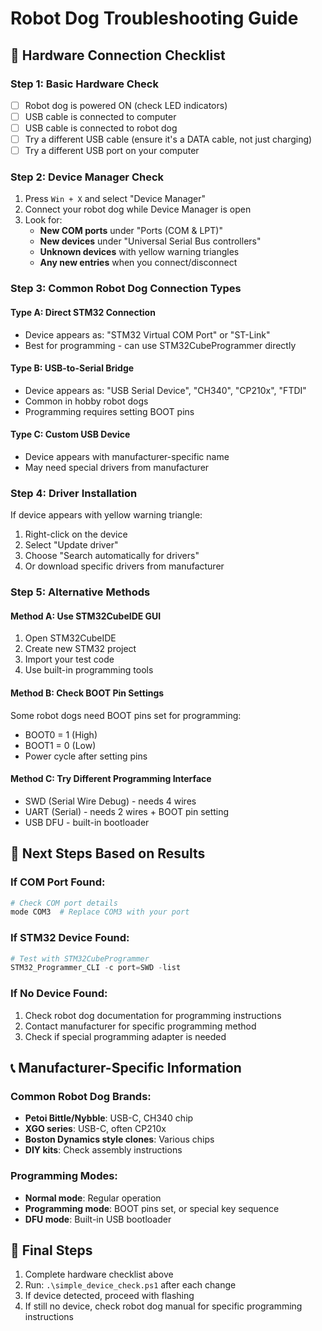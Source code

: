 # Robot Dog Troubleshooting Guide

## 🔧 Hardware Connection Checklist

### Step 1: Basic Hardware Check
- [ ] Robot dog is powered ON (check LED indicators)
- [ ] USB cable is connected to computer
- [ ] USB cable is connected to robot dog
- [ ] Try a different USB cable (ensure it's a DATA cable, not just charging)
- [ ] Try a different USB port on your computer

### Step 2: Device Manager Check
1. Press `Win + X` and select "Device Manager"
2. Connect your robot dog while Device Manager is open
3. Look for:
   - **New COM ports** under "Ports (COM & LPT)"
   - **New devices** under "Universal Serial Bus controllers"
   - **Unknown devices** with yellow warning triangles
   - **Any new entries** when you connect/disconnect

### Step 3: Common Robot Dog Connection Types

#### Type A: Direct STM32 Connection
- Device appears as: "STM32 Virtual COM Port" or "ST-Link"
- Best for programming - can use STM32CubeProgrammer directly

#### Type B: USB-to-Serial Bridge
- Device appears as: "USB Serial Device", "CH340", "CP210x", "FTDI"
- Common in hobby robot dogs
- Programming requires setting BOOT pins

#### Type C: Custom USB Device
- Device appears with manufacturer-specific name
- May need special drivers from manufacturer

### Step 4: Driver Installation
If device appears with yellow warning triangle:
1. Right-click on the device
2. Select "Update driver"
3. Choose "Search automatically for drivers"
4. Or download specific drivers from manufacturer

### Step 5: Alternative Methods

#### Method A: Use STM32CubeIDE GUI
1. Open STM32CubeIDE
2. Create new STM32 project
3. Import your test code
4. Use built-in programming tools

#### Method B: Check BOOT Pin Settings
Some robot dogs need BOOT pins set for programming:
- BOOT0 = 1 (High)
- BOOT1 = 0 (Low)
- Power cycle after setting pins

#### Method C: Try Different Programming Interface
- SWD (Serial Wire Debug) - needs 4 wires
- UART (Serial) - needs 2 wires + BOOT pin setting
- USB DFU - built-in bootloader

## 🎯 Next Steps Based on Results

### If COM Port Found:
```powershell
# Check COM port details
mode COM3  # Replace COM3 with your port
```

### If STM32 Device Found:
```powershell
# Test with STM32CubeProgrammer
STM32_Programmer_CLI -c port=SWD -list
```

### If No Device Found:
1. Check robot dog documentation for programming instructions
2. Contact manufacturer for specific programming method
3. Check if special programming adapter is needed

## 📞 Manufacturer-Specific Information

### Common Robot Dog Brands:
- **Petoi Bittle/Nybble**: USB-C, CH340 chip
- **XGO series**: USB-C, often CP210x
- **Boston Dynamics style clones**: Various chips
- **DIY kits**: Check assembly instructions

### Programming Modes:
- **Normal mode**: Regular operation
- **Programming mode**: BOOT pins set, or special key sequence
- **DFU mode**: Built-in USB bootloader

## 🔄 Final Steps
1. Complete hardware checklist above
2. Run: `.\simple_device_check.ps1` after each change
3. If device detected, proceed with flashing
4. If still no device, check robot dog manual for specific programming instructions

